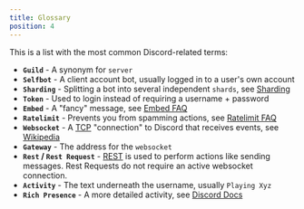 ```yaml
---
title: Glossary
position: 4
---
```

This is a list with the most common Discord-related terms:
* **`Guild`** - A synonym for `server`
* **`Selfbot`** - A client account bot, usually logged in to a user's own account
* **`Sharding`** - Splitting a bot into several independent `shards`, see [Sharding](/wiki/advanced-tutorials/sharding)
* **`Token`** - Used to login instead of requiring a username + password
* **`Embed`** - A "fancy" message, see [Embed FAQ](/wiki/miscellaneous/embed-faq)
* **`Ratelimit`** - Prevents you from spamming actions, see [Ratelimit FAQ](/wiki/miscellaneous/ratelimit-faq)
* **`Websocket`** - A [TCP](https://en.wikipedia.org/wiki/Transmission_Control_Protocol) "connection" to Discord that receives events, see [Wikipedia](https://en.wikipedia.org/wiki/WebSocket)
* **`Gateway`** - The address for the `websocket`
* **`Rest` / `Rest Request`** - [REST](https://en.wikipedia.org/wiki/Representational_state_transfer) is used to perform actions like sending messages. Rest Requests do not require an active websocket connection.
* **`Activity`** - The text underneath the username, usually `Playing Xyz`
* **`Rich Presence`** - A more detailed activity, see [Discord Docs](https://discordapp.com/developers/docs/rich-presence/getting-approved)